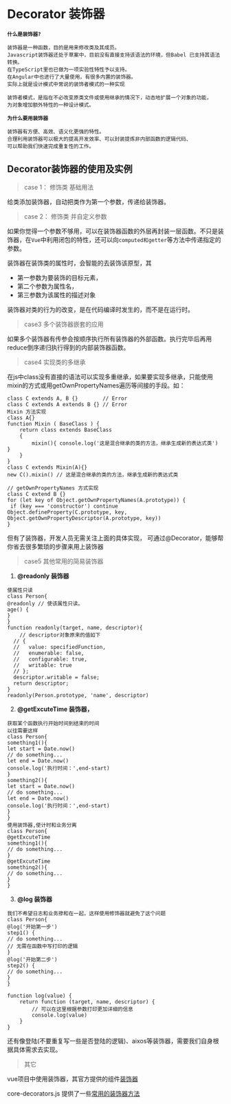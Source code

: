 # Decorator 装饰器
**`什么是装饰器?`**
```
装饰器是一种函数，目的是用来修改类及其成员。
Javascript装饰器还处于草案中，目前没有直接支持该语法的环境，但Babel 已支持其语法转换。
在TypeScript里也已做为一项实验性特性予以支持。
在Angular中也进行了大量使用，有很多内置的装饰器。
实际上就是设计模式中常说的装饰者模式的一种实现

装饰者模式，是指在不必改变原类文件或使用继承的情况下，动态地扩展一个对象的功能，
为对象增加额外特性的一种设计模式。
```
**`为什么要用装饰器`**
```
装饰器有方便、高效、语义化更强的特性。
合理利用装饰器可以极大的提高开发效率、可以封装提炼非内部函数的逻辑代码、
可以帮助我们快速完成重复性的工作。
```

## Decorator装饰器的使用及实例
>case 1： 修饰类 基础用法

给类添加装饰器，自动把类作为第一个参数，传递给装饰器。


>case 2： 修饰类 并自定义参数

如果你觉得一个参数不够用，可以在装饰器函数的外层再封装一层函数。不只是装饰器，在`Vue`中利用闭包的特性，还可以向`computed和getter`等方法中传递指定的参数。


装饰器在装饰类的属性时，会智能的去装饰该原型，其
- 第一参数为要装饰的目标元素，
- 第二个参数为属性名，
- 第三参数为该属性的描述对象

装饰器对类的行为的改变，是在代码编译时发生的，而不是在运行时。

>case3 多个装饰器嵌套的应用

如果多个装饰器有传参会按顺序执行所有装饰器的外部函数。执行完毕后再用reduce倒序递归执行得到的内部装饰器函数。


>case4 实现类的多继承

在js中class没有直接的语法可以实现多重继承，如果要实现多继承，只能使用mixin的方式或用getOwnPropertyNames遍历等间接的手段。如：
```
class C extends A, B {}        // Error
class C extends A extends B {} // Error
Mixin 方法实现
class A{}
function Mixin ( BaseClass ) {
	return class extends BaseClass
	{
		mixin(){ console.log('这是混合继承的类的方法，继承生成新的表达式类') }
	}
}
class C extends Mixin(A){}
new C().mixin() // 这是混合继承的类的方法，继承生成新的表达式类

// getOwnPropertyNames 方式实现
class C extend B {} 
for (let key of Object.getOwnPropertyNames(A.prototype)) {
 if (key === 'constructor') continue 
Object.defineProperty(C.prototype, key, Object.getOwnPropertyDescriptor(A.prototype, key)) 
}
```
但有了装饰器，开发人员无需关注上面的具体实现，
可通过@Decorator，能够帮你省去很多繁琐的步骤来用上装饰器

>case5 其他常用的简易装饰器
1. **@readonly 装饰器**
```
使属性只读
class Person{
@readonly // 使该属性只读。
age() {
}
}
function readonly(target, name, descriptor){
    // descriptor对象原来的值如下
  // {
  //   value: specifiedFunction,
  //   enumerable: false,
  //   configurable: true,
  //   writable: true
  // };
  descriptor.writable = false;
  return descriptor;
}
readonly(Person.prototype, 'name', descriptor)
```
2. **@getExcuteTime 装饰器，**
```
获取某个函数执行开始时间到结束的时间
以往需要这样
class Person{
something1(){
let start = Date.now()
// do something...
let end = Date.now()
console.log('执行时间：',end-start)
}
something2(){
let start = Date.now()
// do something...
let end = Date.now()
console.log('执行时间：',end-start)
}
}
使用装饰器,使计时和业务分离
class Person{
@getExcuteTime
something1(){
// do something...
}
@getExcuteTime
something2(){
// do something...
}
}
```

3. **@log 装饰器**
```
我们不希望日志和业务掺和在一起，这样使用修饰器就避免了这个问题
class Person{
@log('开始第一步')
step1() {
// do something...
// 无需在函数中写打印的逻辑
}
@log('开始第二步')
step2() {
// do something...
}
}

function log(value) {
    return function (target, name, descriptor) {
        // 可以在这里根据参数打印更加详细的信息
        console.log(value)
    }
}
```

还有像登陆(不要重复写一些是否登陆的逻辑)、aixos等装饰器，需要我们自身根据具体需求去实现。

>其它

vue项目中使用装饰器，其官方提供的组件[装饰器](https://github.com/vuejs/vue-class-component)

core-decorators.js 提供了一些[常用的装饰器方法](https://github.com/jayphelps/core-decorators)

<Vssue title="vssue-blog" />